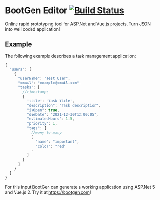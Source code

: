 # BootGen Editor [![Build Status](https://github.com/BootGen/Editor/workflows/Test/badge.svg?branch=develop)](https://github.com/BootGen/BootGen/actions)

Online rapid prototyping tool for ASP.Net and Vue.js projects. Turn JSON into well coded application!

## Example

The following example describes a task management application:

```js
{
  "users": [
    {
      "userName": "Test User",
      "email": "example@email.com",
      "tasks": [
        //timestamps
        {
          "title": "Task Title",
          "description": "Task description",
          "isOpen": true,
          "dueDate": "2021-12-30T12:00:05",
          "estimatedHours": 1.5,
          "priority": 1,
          "tags": [
            //many-to-many
            {
              "name": "important",
              "color": "red"
            }
          ]
        }
      ]
    }
  ]
}
```

For this input BootGen can generate a working application using ASP.Net 5 and Vue.js 2. Try it at https://bootgen.com!
